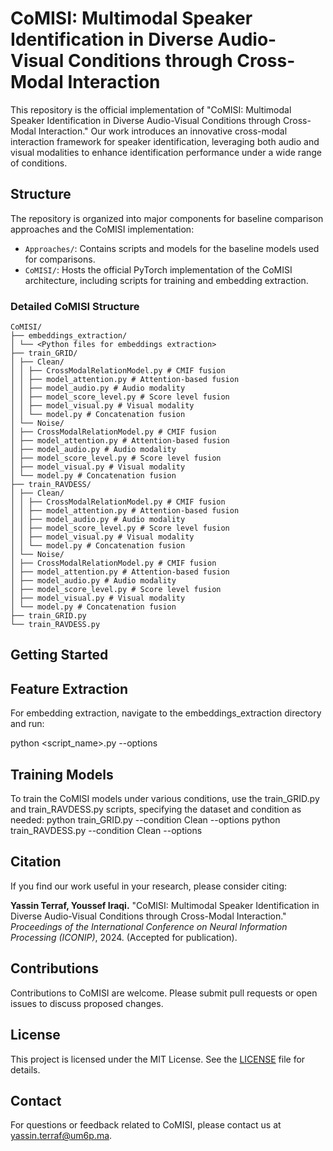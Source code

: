 # CoMISI: Multimodal Speaker Identification in Diverse Audio-Visual Conditions through Cross-Modal Interaction

This repository is the official implementation of "CoMISI: Multimodal Speaker Identification in Diverse Audio-Visual Conditions through Cross-Modal Interaction." Our work introduces an innovative cross-modal interaction framework for speaker identification, leveraging both audio and visual modalities to enhance identification performance under a wide range of conditions.

## Structure

The repository is organized into major components for baseline comparison approaches and the CoMISI implementation:

- `Approaches/`: Contains scripts and models for the baseline models used for comparisons.
- `CoMISI/`: Hosts the official PyTorch implementation of the CoMISI architecture, including scripts for training and embedding extraction.

### Detailed CoMISI Structure
```
CoMISI/
├── embeddings_extraction/
│ └── <Python files for embeddings extraction>
├── train_GRID/
│ ├── Clean/
│ │ ├── CrossModalRelationModel.py # CMIF fusion
│ │ ├── model_attention.py # Attention-based fusion
│ │ ├── model_audio.py # Audio modality
│ │ ├── model_score_level.py # Score level fusion
│ │ ├── model_visual.py # Visual modality
│ │ └── model.py # Concatenation fusion
│ └── Noise/
│ ├── CrossModalRelationModel.py # CMIF fusion
│ ├── model_attention.py # Attention-based fusion
│ ├── model_audio.py # Audio modality
│ ├── model_score_level.py # Score level fusion
│ ├── model_visual.py # Visual modality
│ └── model.py # Concatenation fusion
├── train_RAVDESS/
│ ├── Clean/
│ │ ├── CrossModalRelationModel.py # CMIF fusion
│ │ ├── model_attention.py # Attention-based fusion
│ │ ├── model_audio.py # Audio modality
│ │ ├── model_score_level.py # Score level fusion
│ │ ├── model_visual.py # Visual modality
│ │ └── model.py # Concatenation fusion
│ └── Noise/
│ ├── CrossModalRelationModel.py # CMIF fusion
│ ├── model_attention.py # Attention-based fusion
│ ├── model_audio.py # Audio modality
│ ├── model_score_level.py # Score level fusion
│ ├── model_visual.py # Visual modality
│ └── model.py # Concatenation fusion
├── train_GRID.py
└── train_RAVDESS.py
```


## Getting Started

## Feature Extraction
For embedding extraction, navigate to the embeddings_extraction directory and run:

python <script_name>.py --options

## Training Models
To train the CoMISI models under various conditions, use the train_GRID.py and train_RAVDESS.py scripts, specifying the dataset and condition as needed:
python train_GRID.py --condition Clean --options
python train_RAVDESS.py --condition Clean --options

## Citation
If you find our work useful in your research, please consider citing:

**Yassin Terraf, Youssef Iraqi.** "CoMISI: Multimodal Speaker Identification in Diverse Audio-Visual Conditions through Cross-Modal Interaction." *Proceedings of the International Conference on Neural Information Processing (ICONIP)*, 2024. (Accepted for publication).

  
## Contributions

Contributions to CoMISI are welcome. Please submit pull requests or open issues to discuss proposed changes.


## License
This project is licensed under the MIT License. See the [LICENSE](LICENSE) file for details.


  
## Contact
For questions or feedback related to CoMISI, please contact us at yassin.terraf@um6p.ma.
